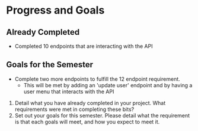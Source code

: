 # Progress and Goals

## Already Completed
- Completed 10 endpoints that are interacting with the API

## Goals for the Semester
- Complete two more endpoints to fulfill the 12 endpoint requirement.
  - This will be met by adding an 'update user' endpoint and by having a user menu that interacts with the API



1. Detail what you have already completed in your project. What requirements were met in completing these bits?
2. Set out your goals for this semester. Please detail what the requirement is that each goals will meet, and how you expect to meet it.
